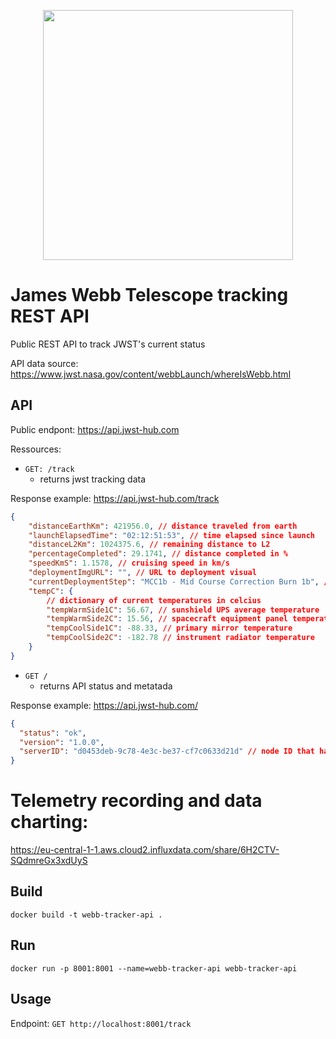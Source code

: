 
<p align="center">
  <img src="https://www.jwst.nasa.gov/content/webbLaunch/assets/images/branding/logo/FULLCOLOR_2LINE_LIGHT_BG.png" width="400">
</p>

# James Webb Telescope tracking REST API

Public REST API to track JWST's current status

API data source: https://www.jwst.nasa.gov/content/webbLaunch/whereIsWebb.html

## API

Public endpont: https://api.jwst-hub.com


Ressources:


- `GET: /track`
  - returns jwst tracking data

Response example:  https://api.jwst-hub.com/track


```json
{
    "distanceEarthKm": 421956.0, // distance traveled from earth
    "launchElapsedTime": "02:12:51:53", // time elapsed since launch
    "distanceL2Km": 1024375.6, // remaining distance to L2
    "percentageCompleted": 29.1741, // distance completed in %
    "speedKmS": 1.1578, // cruising speed in km/s
    "deploymentImgURL": "", // URL to deployment visual
    "currentDeploymentStep": "MCC1b - Mid Course Correction Burn 1b", // Current deployment step with description
    "tempC": {
        // dictionary of current temperatures in celcius
        "tempWarmSide1C": 56.67, // sunshield UPS average temperature
        "tempWarmSide2C": 15.56, // spacecraft equipment panel temperature
        "tempCoolSide1C": -88.33, // primary mirror temperature
        "tempCoolSide2C": -182.78 // instrument radiator temperature
    }
}
```


- `GET /`
  - returns API status and metatada 

Response example:  https://api.jwst-hub.com/

```json
{
  "status": "ok",
  "version": "1.0.0",
  "serverID": "d0453deb-9c78-4e3c-be37-cf7c0633d21d" // node ID that handled the request
}
```

# Telemetry recording and data charting:

https://eu-central-1-1.aws.cloud2.influxdata.com/share/6H2CTV-SQdmreGx3xdUyS

## Build

`docker build -t webb-tracker-api .`

## Run

`docker run -p 8001:8001 --name=webb-tracker-api webb-tracker-api`

## Usage

Endpoint: `GET http://localhost:8001/track`



